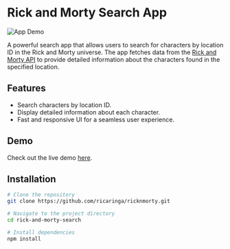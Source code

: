 # Rick and Morty Search App

![App Demo](demo.gif) <!-- Add a demo GIF or screenshot here -->

A powerful search app that allows users to search for characters by location ID in the Rick and Morty universe. The app fetches data from the [Rick and Morty API](https://rickandmortyapi.com/) to provide detailed information about the characters found in the specified location.

## Features

- Search characters by location ID.
- Display detailed information about each character.
- Fast and responsive UI for a seamless user experience.

## Demo

Check out the live demo [here](https://ricardonmorty.web.app/).

## Installation

```bash
# Clone the repository
git clone https://github.com/ricaringa/ricknmorty.git

# Navigate to the project directory
cd rick-and-morty-search

# Install dependencies
npm install
